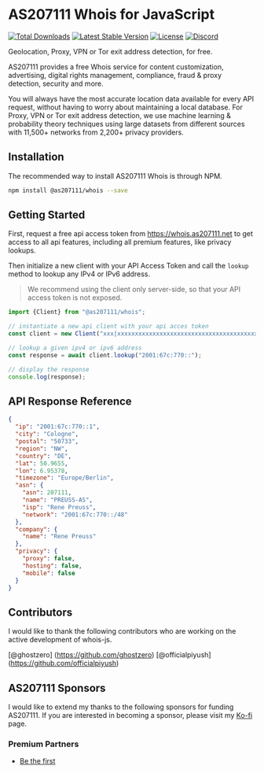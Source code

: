 # AS207111 Whois for JavaScript

<a href="https://www.npmjs.com/package/@as207111/whois"><img src="https://img.shields.io/npm/dt/@as207111/whois" alt="Total Downloads"></a>
<a href="https://www.npmjs.com/package/@as207111/whois"><img src="https://img.shields.io/npm/v/@as207111/whois" alt="Latest Stable Version"></a>
<a href="https://www.npmjs.com/package/@as207111/whois"><img src="https://img.shields.io/npm/l/@as207111/whois" alt="License"></a>
<a href="https://ghostzero.dev/discord"><img src="https://discordapp.com/api/guilds/590942233126240261/embed.png?style=shield" alt="Discord"></a>

Geolocation, Proxy, VPN or Tor exit address detection, for free.

AS207111 provides a free Whois service for content customization, advertising, digital rights management, compliance, fraud & proxy detection, security and more.

You will always have the most accurate location data available for every API request, without having to worry about maintaining a local database. For Proxy, VPN or Tor exit address detection, we use machine learning & probability theory techniques using large datasets from different sources with 11,500+ networks from 2,200+ privacy providers.

## Installation

The recommended way to install AS207111 Whois is through NPM.

```bash
npm install @as207111/whois --save
```

## Getting Started

First, request a free api access token from https://whois.as207111.net to get access to all api features, including all premium features, like privacy lookups.

Then initialize a new client with your API Access Token and call the `lookup` method to lookup any IPv4 or IPv6 address.

> We recommend using the client only server-side, so that your API access token is not exposed.

```javascript
import {Client} from "@as207111/whois";

// instantiate a new api client with your api acces token
const client = new Client("xxx|xxxxxxxxxxxxxxxxxxxxxxxxxxxxxxxxxxxxxxxx");

// lookup a given ipv4 or ipv6 address
const response = await client.lookup("2001:67c:770::");

// display the response
console.log(response);
```

## API Response Reference

```json
{
  "ip": "2001:67c:770::1",
  "city": "Cologne",
  "postal": "50733",
  "region": "NW",
  "country": "DE",
  "lat": 50.9655,
  "lon": 6.95378,
  "timezone": "Europe/Berlin",
  "asn": {
    "asn": 207111,
    "name": "PREUSS-AS",
    "isp": "Rene Preuss",
    "network": "2001:67c:770::/48"
  },
  "company": {
    "name": "Rene Preuss"
  },
  "privacy": {
    "proxy": false,
    "hosting": false,
    "mobile": false
  }
}
```

## Contributors

I would like to thank the following contributors who are working on the active development of whois-js.

[@ghostzero] (https://github.com/ghostzero)
[@officialpiyush] (https://github.com/officialpiyush)

## AS207111 Sponsors

I would like to extend my thanks to the following sponsors for funding AS207111.
If you are interested in becoming a sponsor, please visit my [Ko-fi](https://ko-fi.com/ene) page.

### Premium Partners

- [Be the first](https://ko-fi.com/ene)
